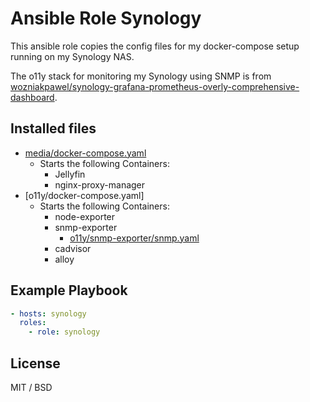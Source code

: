 # Ansible Role Synology

This ansible role copies the config files for my docker-compose setup running on my Synology NAS.

The o11y stack for monitoring my Synology using SNMP is from [wozniakpawel/synology-grafana-prometheus-overly-comprehensive-dashboard].

## Installed files

* [media/docker-compose.yaml]
  * Starts the following Containers:
    * Jellyfin
    * nginx-proxy-manager
* [o11y/docker-compose.yaml]
  * Starts the following Containers:
    * node-exporter
    * snmp-exporter
      * [o11y/snmp-exporter/snmp.yaml]
    * cadvisor
    * alloy

## Example Playbook

```yaml
- hosts: synology
  roles:
    - role: synology
```

## License

MIT / BSD

[media/docker-compose.yaml]: files/media/docker-compose.yaml
[o11y/snmp-exporter/snmp.yaml]: files/o11y/snmp-exporter/snmp.yaml
[wozniakpawel/synology-grafana-prometheus-overly-comprehensive-dashboard]: https://github.com/wozniakpawel/synology-grafana-prometheus-overly-comprehensive-dashboard
